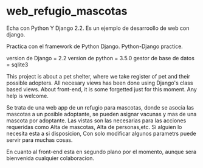# web_refugio_mascotas

Echa con Python Y Django 2.2. Es un ejemplo de desarroollo de web con django.

Practica con el framework de Python Django.
Python-Django practice.

version de Django = 2.2
version de python = 3.5.0
gestor de base de datos = sqlite3

This project is about a pet shelter, where we take register of pet and their possible adopters.
All  necesary views has been done using Django's class based views.
About front-end, it is some forgetted just for this moment. Any help is welcome. 


Se trata de una web app de un refugio para mascotas, donde se asocia las mascotas a
un posible adoptante, se pueden asignar vacunas y mas de una mascota por adoptante.
Las vistas son las necesarias para las acciones requeridas como Alta de mascotas, Alta de personas,etc. 
Si alguien lo necesita esta a si disposicion, Con solo modificar algunos parametrs puede servir para muchas cosas.


En cuanto al front-end esta en segundo plano por el momento, aunque sera bienvenida cualquier colaboracion.


